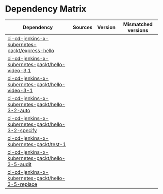 # Dependency Matrix

Dependency | Sources | Version | Mismatched versions
---------- | ------- | ------- | -------------------
[ci-cd-jenkins-x-kubernetes-packt/express-hello](https://github.com/ci-cd-jenkins-x-kubernetes-packt/express-hello.git) |  | []() | 
[ci-cd-jenkins-x-kubernetes-packt/hello-video-3.1](https://github.com/ci-cd-jenkins-x-kubernetes-packt/hello-video-3.1.git) |  | []() | 
[ci-cd-jenkins-x-kubernetes-packt/hello-video-3-1](https://github.com/ci-cd-jenkins-x-kubernetes-packt/hello-video-3-1.git) |  | []() | 
[ci-cd-jenkins-x-kubernetes-packt/hello-3-2-auto](https://github.com/ci-cd-jenkins-x-kubernetes-packt/hello-3-2-auto.git) |  | []() | 
[ci-cd-jenkins-x-kubernetes-packt/hello-3-2-specify](https://github.com/ci-cd-jenkins-x-kubernetes-packt/hello-3-2-specify.git) |  | []() | 
[ci-cd-jenkins-x-kubernetes-packt/test-1](https://github.com/ci-cd-jenkins-x-kubernetes-packt/test-1.git) |  | []() | 
[ci-cd-jenkins-x-kubernetes-packt/hello-3-5-audit](https://github.com/ci-cd-jenkins-x-kubernetes-packt/hello-3-5-audit.git) |  | []() | 
[ci-cd-jenkins-x-kubernetes-packt/hello-3-5-replace](https://github.com/ci-cd-jenkins-x-kubernetes-packt/hello-3-5-replace.git) |  | []() | 

